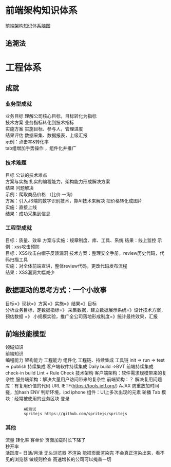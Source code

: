 # 前端架构知识体系
[前端架构知识体系脑图](./前端架构知识体系.xmind)
## 追溯法 
# 工程体系
## 成就
### 业务型成就
业务目标  理解公司核心目标，目标转化为指标  
技术方案  业务指标转化到技术指标    
实施方案  实施目标、参与人，管理进度  
结果评估  数据采集、数据报表，上级汇报  
示例：点击率&转化率  
tab组增加手势操作 ，组件化并推广  
### 技术难题
目标  公认的技术难点  
方案与实施  扎实的编程能力，架构能力形成解决方案  
结果  问题解决  
示例：爬取商品价格 （比价  一淘）  
方案：引入JS端的数字识别技术，靠AI技术来解决 把价格转化成图片  
实施：直接上线  
结果：成功采集到信息  
### 工程型成就
目标：质量、效率
方案与实施：规章制度、库、工具、系统
结果：线上监控
示例：xss攻击预防    
目标：XSS攻击白帽子反馈漏洞
技术方案：整理安全手册，review历史代码，代码扫描工具    
实施：对全体前端宣讲，整体review代码，更改代码发布流程  
结果：XSS漏洞大幅减少 

## 数据驱动的思考方式：一个小故事
目标=》现状=》方案=》实施=》结果=》目标  
分析业务目标，定数据指标=》 采集数据，建立数据展示系统=》设计技术方案，预估数据 =》 小规模实验，推广全公司落地形成制度=》统计最终效果，汇报  
                              
## 前端技能模型
领域知识  
前端知识  
编程能力  架构能力  工程能力
        组件化   工程链、持续集成
工具链
    init => run => test => publish 
持续集成
    客户端软件持续集成  Daily build =>BVT
    前端持续集成
        check-in build
        Lint + Rule Check 
技术架构 
    客户端架构：软件需求规模带来的复杂性 
    服务端架构：解决大量用户访问带来的复杂性 
    前端架构：？
        解决复用问题
        库：有复用价值的代码
            URL  IETF(https://tools.ietf.org/)
            AJAX  防重放加时间搓，加hash 
            ENV   判断环境，ipd iphone 
            组件：UI上多次出现的元素
            轮播
            Tab 
            模块：经常被使用的业务区块
            登录

            AB测试
            spritejs https://github.com/spritejs/spritejs
### 其他
流量 转化率  客单价
页面加载时长下降了  
秒开率  
活跃度= 日活/月活
无头浏览器  不渲染 能把页面渲染完  不会真正渲染出来，看不见的浏览器  做规则检查
高速增长的公司可以掩盖一切
